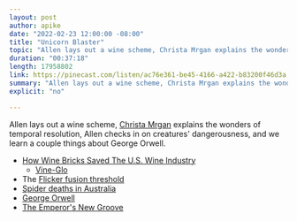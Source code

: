 ```yaml
---
layout: post
author: apike
date: "2022-02-23 12:00:00 -08:00"
title: "Unicorn Blaster"
topic: "Allen lays out a wine scheme, Christa Mrgan explains the wonders of temporal resolution, Allen checks in on creatures' dangerousness, and we learn a couple things about George Orwell."
duration: "00:37:18"
length: 17958802
link: https://pinecast.com/listen/ac76e361-be45-4166-a422-b83200f46d3a.mp3
summary: "Allen lays out a wine scheme, Christa Mrgan explains the wonders of temporal resolution, Allen checks in on creatures' dangerousness, and we learn a couple things about George Orwell."
explicit: "no"

---
```


Allen lays out a wine scheme, [Christa Mrgan](https://twitter.com/antichrista) explains the wonders of temporal resolution, Allen checks in on creatures' dangerousness, and we learn a couple things about George Orwell.

- [How Wine Bricks Saved The U.S. Wine Industry](https://vinepair.com/wine-blog/how-wine-bricks-saved-the-u-s-wine-industry-during-prohibition/)
  - [Vine-Glo](https://en.wikipedia.org/wiki/Vine-Glo)
- The [Flicker fusion threshold](https://en.wikipedia.org/wiki/Flicker_fusion_threshold)
- [Spider deaths in Australia](https://australian.museum/learn/animals/spiders/spider-facts/)
- [George Orwell](https://en.wikipedia.org/wiki/George_Orwell)
- [The Emperor's New Groove](https://www.commonsensemedia.org/movie-reviews/the-emperors-new-groove)
